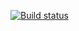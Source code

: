 [![Build status](https://ci.appveyor.com/api/projects/status/k89h6ylps2ig711s?svg=true)](https://ci.appveyor.com/project/AzEsmAlexey/postmanecho)